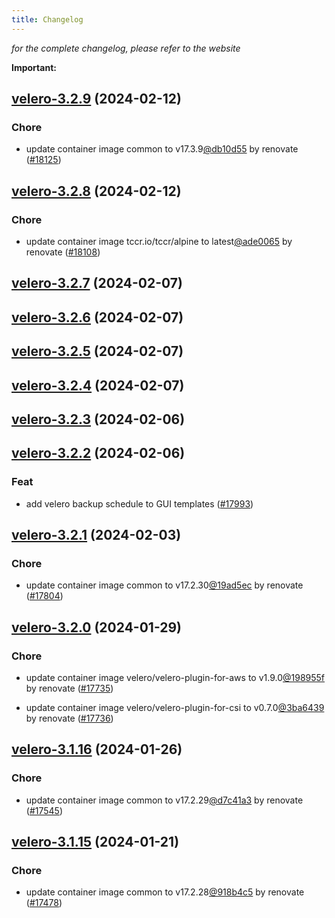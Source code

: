 ```yaml
---
title: Changelog
---
```



*for the complete changelog, please refer to the website*

**Important:**












## [velero-3.2.9](https://github.com/truecharts/charts/compare/velero-3.2.8...velero-3.2.9) (2024-02-12)

### Chore



- update container image common to v17.3.9[@db10d55](https://github.com/db10d55) by renovate ([#18125](https://github.com/truecharts/charts/issues/18125))


## [velero-3.2.8](https://github.com/truecharts/charts/compare/velero-3.2.7...velero-3.2.8) (2024-02-12)

### Chore



- update container image tccr.io/tccr/alpine to latest[@ade0065](https://github.com/ade0065) by renovate ([#18108](https://github.com/truecharts/charts/issues/18108))


## [velero-3.2.7](https://github.com/truecharts/charts/compare/velero-3.2.6...velero-3.2.7) (2024-02-07)


## [velero-3.2.6](https://github.com/truecharts/charts/compare/velero-3.2.5...velero-3.2.6) (2024-02-07)


## [velero-3.2.5](https://github.com/truecharts/charts/compare/velero-3.2.4...velero-3.2.5) (2024-02-07)


## [velero-3.2.4](https://github.com/truecharts/charts/compare/velero-3.2.3...velero-3.2.4) (2024-02-07)


## [velero-3.2.3](https://github.com/truecharts/charts/compare/velero-3.2.2...velero-3.2.3) (2024-02-06)


## [velero-3.2.2](https://github.com/truecharts/charts/compare/velero-3.2.1...velero-3.2.2) (2024-02-06)

### Feat



- add velero backup schedule to GUI templates ([#17993](https://github.com/truecharts/charts/issues/17993))


## [velero-3.2.1](https://github.com/truecharts/charts/compare/velero-3.2.0...velero-3.2.1) (2024-02-03)

### Chore



- update container image common to v17.2.30[@19ad5ec](https://github.com/19ad5ec) by renovate ([#17804](https://github.com/truecharts/charts/issues/17804))


## [velero-3.2.0](https://github.com/truecharts/charts/compare/velero-3.1.16...velero-3.2.0) (2024-01-29)

### Chore



- update container image velero/velero-plugin-for-aws to v1.9.0[@198955f](https://github.com/198955f) by renovate ([#17735](https://github.com/truecharts/charts/issues/17735))

- update container image velero/velero-plugin-for-csi to v0.7.0[@3ba6439](https://github.com/3ba6439) by renovate ([#17736](https://github.com/truecharts/charts/issues/17736))


## [velero-3.1.16](https://github.com/truecharts/charts/compare/velero-3.1.15...velero-3.1.16) (2024-01-26)

### Chore



- update container image common to v17.2.29[@d7c41a3](https://github.com/d7c41a3) by renovate ([#17545](https://github.com/truecharts/charts/issues/17545))


## [velero-3.1.15](https://github.com/truecharts/charts/compare/velero-3.1.14...velero-3.1.15) (2024-01-21)

### Chore



- update container image common to v17.2.28[@918b4c5](https://github.com/918b4c5) by renovate ([#17478](https://github.com/truecharts/charts/issues/17478))

